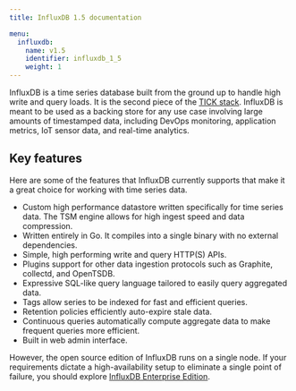 ```yaml
---
title: InfluxDB 1.5 documentation

menu:
  influxdb:
    name: v1.5
    identifier: influxdb_1_5
    weight: 1
---
```


InfluxDB is a time series database built from the ground up to handle high write and query loads.
It is the second piece of the
[TICK stack](https://influxdata.com/time-series-platform/).
InfluxDB is meant to be used as a backing store for any use case involving large amounts of timestamped data, including DevOps monitoring, application metrics, IoT sensor data, and real-time analytics.

## Key features

Here are some of the features that InfluxDB currently supports that make it a great choice for working with time series data.

* Custom high performance datastore written specifically for time series data.
The TSM engine allows for high ingest speed and data compression.
* Written entirely in Go.
It compiles into a single binary with no external dependencies.
* Simple, high performing write and query HTTP(S) APIs.
* Plugins support for other data ingestion protocols such as Graphite, collectd, and OpenTSDB.
* Expressive SQL-like query language tailored to easily query aggregated data.
* Tags allow series to be indexed for fast and efficient queries.
* Retention policies efficiently auto-expire stale data.
* Continuous queries automatically compute aggregate data to make frequent queries more efficient.
* Built in web admin interface.

However, the open source edition of InfluxDB runs on a single node. If your requirements dictate a high-availability setup
to eliminate a single point of failure, you should explore [InfluxDB Enterprise Edition](https://docs.influxdata.com/influxdb/v1.5/high_availability/).
